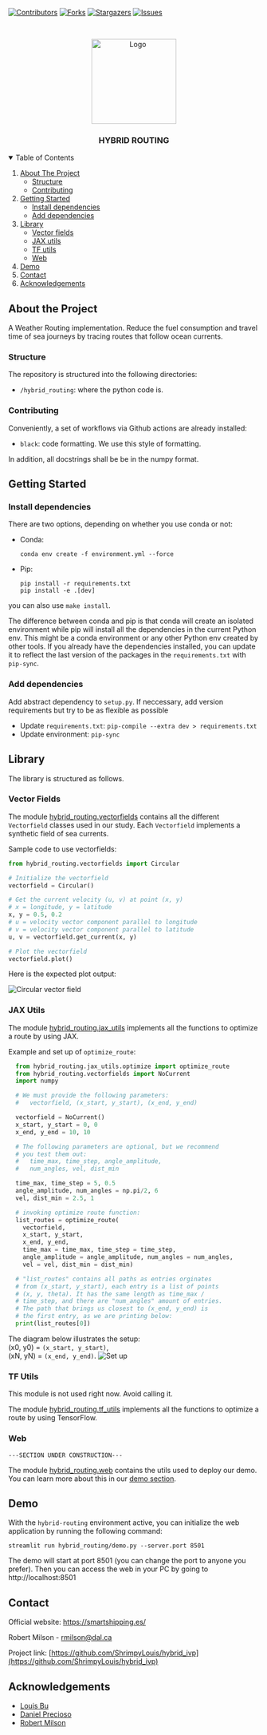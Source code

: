 <!-- README template: https://github.com/othneildrew/Best-README-Template -->

<!-- PROJECT SHIELDS -->
<!--
*** I'm using markdown "reference style" links for readability.
*** Reference links are enclosed in brackets [ ] instead of parentheses ( ).
*** See the bottom of this document for the declaration of the reference variables
*** for contributors-url, forks-url, etc. This is an optional, concise syntax you may use.
*** https://www.markdownguide.org/basic-syntax/#reference-style-links
-->
[![Contributors][contributors-shield]][contributors-url]
[![Forks][forks-shield]][forks-url]
[![Stargazers][stars-shield]][stars-url]
[![Issues][issues-shield]][issues-url]

<!-- PROJECT LOGO -->
<br />
<p align="center">
  <a href="https://github.com/ShrimpyLouis">
    <img src="img/dal_banner_top.png" alt="Logo" width="auto" height="170">
  </a>

  <h3 align="center">HYBRID ROUTING</h3>
</p>


<!-- TABLE OF CONTENTS -->
<details open="open">
  <summary>Table of Contents</summary>
  <ol>
    <li>
      <a href="#about-the-project">About The Project</a>
      <ul>
        <li><a href="#structure">Structure</a></li>
        <li><a href="#contributing">Contributing</a></li>
      </ul>
    </li>
    <li>
      <a href="#getting-started">Getting Started</a>
      <ul>
        <li><a href="#install-dependencies">Install dependencies</a></li>
        <li><a href="#add-dependencies">Add dependencies</a></li>
      </ul>
    </li>
    <li>
    <a href="#library">Library</a>
    <ul>
        <li><a href="#vector-fields">Vector fields</a></li>
        <li><a href="#jax-utils">JAX utils</a></li>
        <li><a href="#tf-utils">TF utils</a></li>
        <li><a href="#web">Web</a></li>
      </ul>
    </li>
    <li><a href="#demo">Demo</a></li>
    <li><a href="#contact">Contact</a></li>
    <li><a href="#acknowledgements">Acknowledgements</a></li>
  </ol>
</details>

## About the Project

A Weather Routing implementation. Reduce the fuel consumption and travel time of sea journeys by tracing routes that follow ocean currents.

### Structure

The repository is structured into the following directories:

- `/hybrid_routing`: where the python code is.


### Contributing

Conveniently, a set of workflows via Github actions are already installed:

- `black`: code formatting. We use this style of formatting.

In addition, all docstrings shall be be in the numpy format.

## Getting Started

### Install dependencies

There are two options, depending on whether you use conda or not:

- Conda: 
  ```
  conda env create -f environment.yml --force
  ```

- Pip: 
  ```
  pip install -r requirements.txt
  pip install -e .[dev]
  ```

you can also use `make install`.

The difference between conda and pip is that conda will create an isolated environment while pip will install all the dependencies in the current Python env. This might be a conda environment or any other Python env created by other tools. If you already have the dependencies installed, you can update it to reflect the last version of the packages in the `requirements.txt` with `pip-sync`. 

### Add dependencies

Add abstract dependency to `setup.py`. If neccessary, add version requirements but try to be as flexible as possible

- Update `requirements.txt`: `pip-compile --extra dev > requirements.txt`
- Update environment: `pip-sync`

## Library

The library is structured as follows.

### Vector Fields

The module [hybrid_routing.vectorfields](./hybrid_routing/vectorfields/) contains all the different `Vectorfield` classes used in our study. Each `Vectorfield` implements a synthetic field of sea currents.

Sample code to use vectorfields:

```python
from hybrid_routing.vectorfields import Circular

# Initialize the vectorfield
vectorfield = Circular()

# Get the current velocity (u, v) at point (x, y)
# x = longitude, y = latitude
x, y = 0.5, 0.2
# u = velocity vector component parallel to longitude
# v = velocity vector component parallel to latitude
u, v = vectorfield.get_current(x, y)

# Plot the vectorfield
vectorfield.plot()
```

Here is the expected plot output:

![Circular vector field](./img/vectorfield_circular.png)

### JAX Utils

The module [hybrid_routing.jax_utils](./hybrid_routing/jax_utils/) implements all the functions to optimize a route by using JAX.

Example and set up of `optimize_route`:
```python
  from hybrid_routing.jax_utils.optimize import optimize_route
  from hybrid_routing.vectorfields import NoCurrent
  import numpy

  # We must provide the following parameters:
  #   vectorfield, (x_start, y_start), (x_end, y_end)

  vectorfield = NoCurrent()
  x_start, y_start = 0, 0
  x_end, y_end = 10, 10

  # The following parameters are optional, but we recommend
  # you test them out:
  #   time_max, time_step, angle_amplitude,
  #   num_angles, vel, dist_min

  time_max, time_step = 5, 0.5
  angle_amplitude, num_angles = np.pi/2, 6
  vel, dist_min = 2.5, 1

  # invoking optimize route function:
  list_routes = optimize_route(
    vectorfield, 
    x_start, y_start, 
    x_end, y_end, 
    time_max = time_max, time_step = time_step, 
    angle_amplitude = angle_amplitude, num_angles = num_angles, 
    vel = vel, dist_min = dist_min)

  # "list_routes" contains all paths as entries orginates
  # from (x_start, y_start), each entry is a list of points
  # (x, y, theta). It has the same length as time_max / 
  # time_step, and there are "num_angles" amount of entries.
  # The path that brings us closest to (x_end, y_end) is
  # the first entry, as we are printing below:
  print(list_routes[0])
```

The diagram below illustrates the setup: \
(x0, y0) = `(x_start, y_start)`,\
(xN, yN) = `(x_end, y_end)`.
![Set up](./img/node_initial_setup.png)


### TF Utils

This module is not used right now. Avoid calling it.

The module [hybrid_routing.tf_utils](./hybrid_routing/tf_utils/) implements all the functions to optimize a route by using TensorFlow.

### Web

```
---SECTION UNDER CONSTRUCTION---
```
The module [hybrid_routing.web](./hybrid_routing/web/) contains the utils used to deploy our demo. You can learn more about this in our [demo section](#demo).

## Demo

With the `hybrid-routing` environment active, you can initialize the web application by running the following command:

```
streamlit run hybrid_routing/demo.py --server.port 8501
```

The demo will start at port 8501 (you can change the port to anyone you prefer). Then you can access the web in your PC by going to http://localhost:8501

## Contact

Official website: https://smartshipping.es/

Robert Milson - rmilson@dal.ca

Project link: [https://github.com/ShrimpyLouis/hybrid_ivp](https://github.com/ShrimpyLouis/hybrid_ivp)

## Acknowledgements

* [Louis Bu](https://github.com/ShrimpyLouis/)
* [Daniel Precioso](https://www.linkedin.com/in/daniel-precioso-garcelan/)
* [Robert Milson](https://www.dal.ca/faculty/science/math-stats/faculty-staff/our-faculty/mathematics/robert-milson.html)

<!-- MARKDOWN LINKS & IMAGES -->
<!-- https://www.markdownguide.org/basic-syntax/#reference-style-links -->
[contributors-shield]: https://img.shields.io/github/contributors/ShrimpyLouis/hybrid_ivp.svg?style=for-the-badge
[contributors-url]: https://github.com/ShrimpyLouis/hybrid_ivp/graphs/contributors
[forks-shield]: https://img.shields.io/github/forks/ShrimpyLouis/hybrid_ivp.svg?style=for-the-badge
[forks-url]: https://github.com/ShrimpyLouis/hybrid_ivp/network/members
[stars-shield]: https://img.shields.io/github/stars/ShrimpyLouis/hybrid_ivp.svg?style=for-the-badge
[stars-url]: https://github.com/ShrimpyLouis/hybrid_ivp/stargazers
[issues-shield]: https://img.shields.io/github/issues/ShrimpyLouis/hybrid_ivp.svg?style=for-the-badge
[issues-url]: https://github.com/ShrimpyLouis/hybrid_ivp/issues
